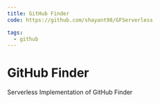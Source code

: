 ```yaml
---
title: GitHub Finder
code: https://github.com/shayant98/GFServerless

tags: 
  - github
---
```


# GitHub Finder

Serverless Implementation of GitHub Finder
